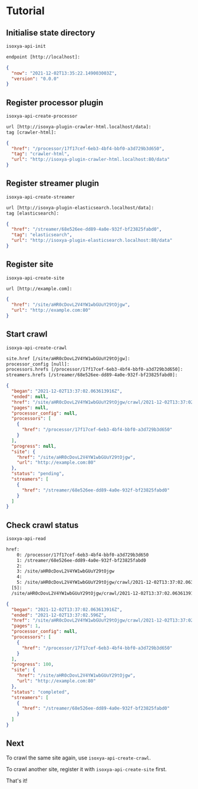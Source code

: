 # Tutorial

## Initialise state directory

```sh
isoxya-api-init
```

```txt
endpoint [http://localhost]: 
```

```json
{
  "now": "2021-12-02T13:35:22.149003003Z",
  "version": "0.0.0"
}
```

## Register processor plugin

```sh
isoxya-api-create-processor
```

```txt
url [http://isoxya-plugin-crawler-html.localhost/data]: 
tag [crawler-html]: 
```

```json
{
  "href": "/processor/17f17cef-6eb3-4bf4-bbf0-a3d729b3d650",
  "tag": "crawler-html",
  "url": "http://isoxya-plugin-crawler-html.localhost:80/data"
}
```

## Register streamer plugin

```sh
isoxya-api-create-streamer
```

```txt
url [http://isoxya-plugin-elasticsearch.localhost/data]: 
tag [elasticsearch]: 
```

```json
{
  "href": "/streamer/68e526ee-dd89-4a0e-932f-bf23825fabd0",
  "tag": "elasticsearch",
  "url": "http://isoxya-plugin-elasticsearch.localhost:80/data"
}
```

## Register site

```sh
isoxya-api-create-site
```

```txt
url [http://example.com]: 
```

```json
{
  "href": "/site/aHR0cDovL2V4YW1wbGUuY29tOjgw",
  "url": "http://example.com:80"
}
```

## Start crawl

```sh
isoxya-api-create-crawl
```

```txt
site.href [/site/aHR0cDovL2V4YW1wbGUuY29tOjgw]: 
processor_config [null]: 
processors.hrefs [/processor/17f17cef-6eb3-4bf4-bbf0-a3d729b3d650]: 
streamers.hrefs [/streamer/68e526ee-dd89-4a0e-932f-bf23825fabd0]: 
```

```json
{
  "began": "2021-12-02T13:37:02.063613916Z",
  "ended": null,
  "href": "/site/aHR0cDovL2V4YW1wbGUuY29tOjgw/crawl/2021-12-02T13:37:02.063613916Z",
  "pages": null,
  "processor_config": null,
  "processors": [
    {
      "href": "/processor/17f17cef-6eb3-4bf4-bbf0-a3d729b3d650"
    }
  ],
  "progress": null,
  "site": {
    "href": "/site/aHR0cDovL2V4YW1wbGUuY29tOjgw",
    "url": "http://example.com:80"
  },
  "status": "pending",
  "streamers": [
    {
      "href": "/streamer/68e526ee-dd89-4a0e-932f-bf23825fabd0"
    }
  ]
}
```

## Check crawl status

```sh
isoxya-api-read
```

```txt
href:
    0: /processor/17f17cef-6eb3-4bf4-bbf0-a3d729b3d650
    1: /streamer/68e526ee-dd89-4a0e-932f-bf23825fabd0
    2: 
    3: /site/aHR0cDovL2V4YW1wbGUuY29tOjgw
    4: 
    5: /site/aHR0cDovL2V4YW1wbGUuY29tOjgw/crawl/2021-12-02T13:37:02.063613916Z
  [5]: 
  /site/aHR0cDovL2V4YW1wbGUuY29tOjgw/crawl/2021-12-02T13:37:02.063613916Z
```

```json
{
  "began": "2021-12-02T13:37:02.063613916Z",
  "ended": "2021-12-02T13:37:02.596Z",
  "href": "/site/aHR0cDovL2V4YW1wbGUuY29tOjgw/crawl/2021-12-02T13:37:02.063613916Z",
  "pages": 1,
  "processor_config": null,
  "processors": [
    {
      "href": "/processor/17f17cef-6eb3-4bf4-bbf0-a3d729b3d650"
    }
  ],
  "progress": 100,
  "site": {
    "href": "/site/aHR0cDovL2V4YW1wbGUuY29tOjgw",
    "url": "http://example.com:80"
  },
  "status": "completed",
  "streamers": [
    {
      "href": "/streamer/68e526ee-dd89-4a0e-932f-bf23825fabd0"
    }
  ]
}
```

## Next

To crawl the same site again, use `isoxya-api-create-crawl`.

To crawl another site, register it with `isoxya-api-create-site` first.

That's it!
